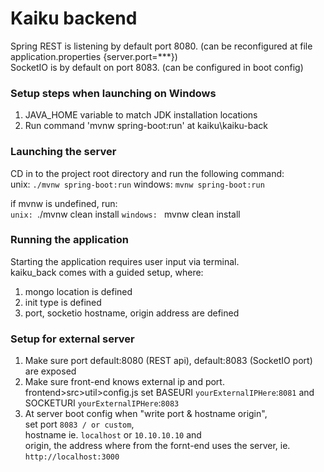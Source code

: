 # Kaiku backend

Spring REST is listening by default port 8080. (can be reconfigured at file application.properties {server.port=***})   
SocketIO is by default on port 8083. (can be configured in boot config)

### Setup steps when launching on Windows
1. JAVA_HOME variable to match JDK installation locations
2. Run command 'mvnw spring-boot:run' at kaiku\kaiku-back

### Launching the server
CD in to the project root directory and run the following command:  
unix: `./mvnw spring-boot:run`
windows: `mvnw spring-boot:run`

if mvnw is undefined, run:  
`unix: `./mvnw clean install 
`windows: ` mvnw clean install

### Running the application
Starting the application requires user input via terminal.  
kaiku_back comes with a guided setup, where:  
1. mongo location is defined
2. init type is defined
3. port, socketio hostname, origin address are defined

### Setup for external server
1. Make sure port default:8080 (REST api), default:8083 (SocketIO port) are exposed  
2. Make sure front-end knows external ip and port. frontend>src>util>config.js set BASEURI `yourExternalIPHere`:`8081` and SOCKETURI `yourExternalIPHere`:`8083`
3. At server boot config when "write port & hostname  origin",  
    set port `8083 / or custom`,  
    hostname ie. `localhost` or `10.10.10.10` and  
    origin, the address where from the fornt-end uses the server, ie. `http://localhost:3000`  
